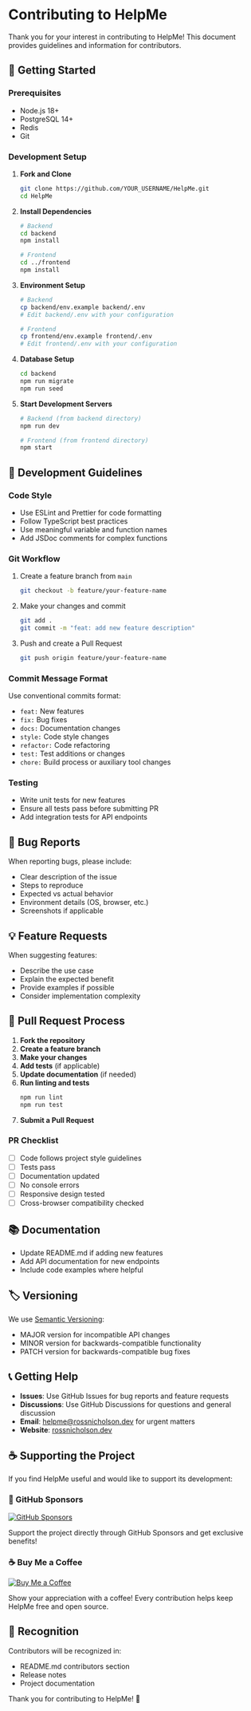 # Contributing to HelpMe

Thank you for your interest in contributing to HelpMe! This document provides guidelines and information for contributors.

## 🚀 Getting Started

### Prerequisites
- Node.js 18+
- PostgreSQL 14+
- Redis
- Git

### Development Setup

1. **Fork and Clone**
   ```bash
   git clone https://github.com/YOUR_USERNAME/HelpMe.git
   cd HelpMe
   ```

2. **Install Dependencies**
   ```bash
   # Backend
   cd backend
   npm install
   
   # Frontend
   cd ../frontend
   npm install
   ```

3. **Environment Setup**
   ```bash
   # Backend
   cp backend/env.example backend/.env
   # Edit backend/.env with your configuration
   
   # Frontend
   cp frontend/env.example frontend/.env
   # Edit frontend/.env with your configuration
   ```

4. **Database Setup**
   ```bash
   cd backend
   npm run migrate
   npm run seed
   ```

5. **Start Development Servers**
   ```bash
   # Backend (from backend directory)
   npm run dev
   
   # Frontend (from frontend directory)
   npm start
   ```

## 📝 Development Guidelines

### Code Style
- Use ESLint and Prettier for code formatting
- Follow TypeScript best practices
- Use meaningful variable and function names
- Add JSDoc comments for complex functions

### Git Workflow
1. Create a feature branch from `main`
   ```bash
   git checkout -b feature/your-feature-name
   ```

2. Make your changes and commit
   ```bash
   git add .
   git commit -m "feat: add new feature description"
   ```

3. Push and create a Pull Request
   ```bash
   git push origin feature/your-feature-name
   ```

### Commit Message Format
Use conventional commits format:
- `feat:` New features
- `fix:` Bug fixes
- `docs:` Documentation changes
- `style:` Code style changes
- `refactor:` Code refactoring
- `test:` Test additions or changes
- `chore:` Build process or auxiliary tool changes

### Testing
- Write unit tests for new features
- Ensure all tests pass before submitting PR
- Add integration tests for API endpoints

## 🐛 Bug Reports

When reporting bugs, please include:
- Clear description of the issue
- Steps to reproduce
- Expected vs actual behavior
- Environment details (OS, browser, etc.)
- Screenshots if applicable

## 💡 Feature Requests

When suggesting features:
- Describe the use case
- Explain the expected benefit
- Provide examples if possible
- Consider implementation complexity

## 🔧 Pull Request Process

1. **Fork the repository**
2. **Create a feature branch**
3. **Make your changes**
4. **Add tests** (if applicable)
5. **Update documentation** (if needed)
6. **Run linting and tests**
   ```bash
   npm run lint
   npm run test
   ```
7. **Submit a Pull Request**

### PR Checklist
- [ ] Code follows project style guidelines
- [ ] Tests pass
- [ ] Documentation updated
- [ ] No console errors
- [ ] Responsive design tested
- [ ] Cross-browser compatibility checked

## 📚 Documentation

- Update README.md if adding new features
- Add API documentation for new endpoints
- Include code examples where helpful

## 🏷️ Versioning

We use [Semantic Versioning](https://semver.org/):
- MAJOR version for incompatible API changes
- MINOR version for backwards-compatible functionality
- PATCH version for backwards-compatible bug fixes

## 📞 Getting Help

- **Issues**: Use GitHub Issues for bug reports and feature requests
- **Discussions**: Use GitHub Discussions for questions and general discussion
- **Email**: helpme@rossnicholson.dev for urgent matters
- **Website**: [rossnicholson.dev](https://rossnicholson.dev)

## ☕ Supporting the Project

If you find HelpMe useful and would like to support its development:

### 🌟 GitHub Sponsors
[![GitHub Sponsors](https://img.shields.io/badge/GitHub%20Sponsors-Support%20Me-pink?style=for-the-badge&logo=github)](https://github.com/sponsors/RossNicholson)

Support the project directly through GitHub Sponsors and get exclusive benefits!

### ☕ Buy Me a Coffee
[![Buy Me a Coffee](https://img.shields.io/badge/Buy%20Me%20a%20Coffee-Support%20Development-orange?style=for-the-badge&logo=buymeacoffee)](https://buymeacoffee.com/rossnicholson)

Show your appreciation with a coffee! Every contribution helps keep HelpMe free and open source.

## 🙏 Recognition

Contributors will be recognized in:
- README.md contributors section
- Release notes
- Project documentation

Thank you for contributing to HelpMe! 🎉 